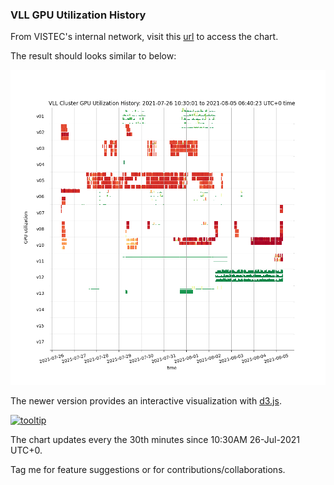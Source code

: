 ### VLL GPU Utilization History ###

From VISTEC's internal network, visit this [url](http://10.204.100.116/palakons/vll-gpu-30-min-latest.png) to access the chart.

The result should looks similar to below:

![gpu history](vll-gpu-30-min-latest.png)

The newer version provides an interactive visualization with [d3.js](https://www.d3-graph-gallery.com/graph/heatmap_tooltip.html).

[![tooltip](https://img.youtube.com/vi/pmZKp72x06M/0.jpg)](https://youtu.be/pmZKp72x06M)

The chart updates every the 30th minutes since 10:30AM 26-Jul-2021 UTC+0.

Tag me for feature suggestions or for contributions/collaborations.